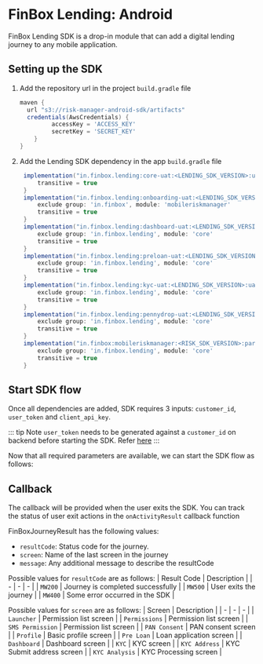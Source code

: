 # FinBox Lending: Android

FinBox Lending SDK is a drop-in module that can add a digital lending journey to any mobile application.

## Setting up the SDK

1. Add the repository url in the project `build.gradle` file
   ```groovy
   maven {
     url "s3://risk-manager-android-sdk/artifacts"
     credentials(AwsCredentials) {
            accessKey = 'ACCESS_KEY'
            secretKey = 'SECRET_KEY'
       }
   }
   ```
2. Add the Lending SDK dependency in the app `build.gradle` file

   ```groovy
    implementation("in.finbox.lending:core-uat:<LENDING_SDK_VERSION>:uat@aar") {
        transitive = true
    }
    implementation("in.finbox.lending:onboarding-uat:<LENDING_SDK_VERSION>:uat@aar") {
        exclude group: 'in.finbox', module: 'mobileriskmanager'
        transitive = true
    }
    implementation("in.finbox.lending:dashboard-uat:<LENDING_SDK_VERSION>:uat@aar") {
        exclude group: 'in.finbox.lending', module: 'core'
        transitive = true
    }
    implementation("in.finbox.lending:preloan-uat:<LENDING_SDK_VERSION>:uat@aar") {
        exclude group: 'in.finbox.lending', module: 'core'
        transitive = true
    }
    implementation("in.finbox.lending:kyc-uat:<LENDING_SDK_VERSION>:uat@aar") {
        exclude group: 'in.finbox.lending', module: 'core'
        transitive = true
    }
    implementation("in.finbox.lending:pennydrop-uat:<LENDING_SDK_VERSION>:uat@aar") {
        exclude group: 'in.finbox.lending', module: 'core'
        transitive = true
    }
    implementation("in.finbox:mobileriskmanager:<RISK_SDK_VERSION>:parent-release@aar") {
        exclude group: 'in.finbox.lending', module: 'core'
        transitive = true
    }
   ```

## Start SDK flow

Once all dependencies are added, SDK requires 3 inputs: `customer_id`, `user_token` and `client_api_key`.

::: tip Note
`user_token` needs to be generated against a `customer_id` on backend before starting the SDK. Refer [here](/middleware/sourcing-rest-api.html#get-eligibility)
:::

Now that all required parameters are available, we can start the SDK flow as follows:

<CodeSwitcher :languages="{kotlin:'Kotlin',java:'Java'}">
<template v-slot:kotlin>

```kotlin
val REQUEST_CODE_ONBOARDING = 101
FinBoxLending.Builder(context)
    .setCustomerId(<customer_id>)
    .setFinBoxApiKey(<client_api_key>)
    .setUserToken(<user_token>)
    .build()

startActivityForResult(
    builder.getLendingIntent(context),
    REQUEST_CODE_ONBOARDING
)
```

</template>
<template v-slot:java>

```java
private String REQUEST_CODE_ONBOARDING = 101;
FinBoxLending builder = FinBoxLending.Builder(context)
    .setCustomerId(<customer_id>)
    .setFinBoxApiKey(<client_api_key>)
    .setUserToken(<user_token>)
    .build();

startActivityForResult(
 builder.getLendingIntent(getContext()),
 REQUEST_CODE_ONBOARDING
)

```

</template>
</CodeSwitcher>

## Callback

The callback will be provided when the user exits the SDK. You can track the status of user exit actions in the `onActivityResult` callback function

<CodeSwitcher :languages="{kotlin:'Kotlin',java:'Java'}">
<template v-slot:kotlin>

```kotlin
override fun onActivityResult(requestCode: Int, resultCode: Int, data: Intent?) {
    super.onActivityResult(requestCode, resultCode, data)
    if (requestCode == REQUEST_CODE_ONBOARDING) {
        val result = data.extras.getParcelable<FinBoxJourneyResult>(FINBOX_JOURNEY_RESULT)
        // callback when user exits the flow, intent data has information holding users state
    }
}
```

</template>
<template v-slot:java>

```java
@Override
private void onActivityResult(int requestCode, int resultCode, Intent data) {
    super.onActivityResult(requestCode, resultCode, data);
    if (requestCode == REQUEST_CODE_ONBOARDING) {
        if (resultCode == FinBoxLendingConstants.RESULT_EXIT) {
            // callback when user exits the flow, intent data has information holding users state
            FinBoxJourneyResult result = data.getExtras().getParcelable(FinBoxLendingConstants.FINBOX_JOURNEY_RESULT); // contains status of the journey
        }
    }
}
```

</template>
</CodeSwitcher>

FinBoxJourneyResult has the following values:
- `resultCode`: Status code for the journey.
- `screen`: Name of the last screen in the journey
- `message`: Any additional message to describe the resultCode

Possible values for `resultCode` are as follows:
| Result Code | Description |
| - | - | - |
| `MW200` | Journey is completed successfully |
| `MW500` | User exits the journey |
| `MW400` | Some error occurred in the SDK |
 

Possible values for `screen` are as follows:
| Screen | Description |
| - | - | - |
| `Launcher` | Permission list screen |
| `Permissions` | Permission list screen |
| `SMS Permission` | Permission list screen |
| `PAN Consent` | PAN consent screen |
| `Profile` | Basic profile screen |
| `Pre Loan` | Loan application screen |
| `Dashboard` | Dashboard screen |
| `KYC` | KYC screen |
| `KYC Address` | KYC Submit address screen |
| `KYC Analysis` | KYC Processing screen |
 

 
